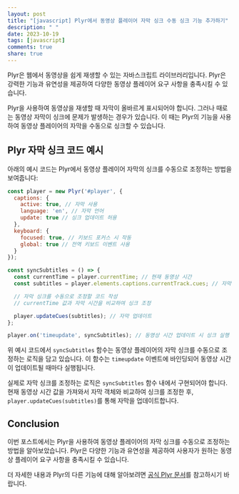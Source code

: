 ```yaml
---
layout: post
title: "[javascript] Plyr에서 동영상 플레이어 자막 싱크 수동 싱크 기능 추가하기"
description: " "
date: 2023-10-19
tags: [javascript]
comments: true
share: true
---
```


Plyr은 웹에서 동영상을 쉽게 재생할 수 있는 자바스크립트 라이브러리입니다. Plyr은 강력한 기능과 유연성을 제공하여 다양한 동영상 플레이어 요구 사항을 충족시킬 수 있습니다.

Plyr을 사용하여 동영상을 재생할 때 자막이 올바르게 표시되어야 합니다. 그러나 때로는 동영상 자막이 싱크에 문제가 발생하는 경우가 있습니다. 이 때는 Plyr의 기능을 사용하여 동영상 플레이어의 자막을 수동으로 싱크할 수 있습니다.

## Plyr 자막 싱크 코드 예시

아래의 예시 코드는 Plyr에서 동영상 플레이어 자막의 싱크를 수동으로 조정하는 방법을 보여줍니다:

```javascript
const player = new Plyr('#player', {
  captions: {
    active: true, // 자막 사용
    language: 'en', // 자막 언어
    update: true // 싱크 업데이트 허용
  },
  keyboard: {
    focused: true, // 키보드 포커스 시 작동
    global: true // 전역 키보드 이벤트 사용
  }
});

const syncSubtitles = () => {
  const currentTime = player.currentTime; // 현재 동영상 시간
  const subtitles = player.elements.captions.currentTrack.cues; // 자막 객체

  // 자막 싱크를 수동으로 조정할 코드 작성
  // currentTime 값과 자막 시간을 비교하여 싱크 조정

  player.updateCues(subtitles); // 자막 업데이트
};

player.on('timeupdate', syncSubtitles); // 동영상 시간 업데이트 시 싱크 실행
```

위 예시 코드에서 `syncSubtitles` 함수는 동영상 플레이어의 자막 싱크를 수동으로 조정하는 로직을 담고 있습니다. 이 함수는 `timeupdate` 이벤트에 바인딩되어 동영상 시간이 업데이트될 때마다 실행됩니다.

실제로 자막 싱크를 조정하는 로직은 `syncSubtitles` 함수 내에서 구현되어야 합니다. 현재 동영상 시간 값을 가져와서 자막 객체와 비교하여 싱크를 조정한 후, `player.updateCues(subtitles)`를 통해 자막을 업데이트합니다.

## Conclusion

이번 포스트에서는 Plyr을 사용하여 동영상 플레이어의 자막 싱크를 수동으로 조정하는 방법을 알아보았습니다. Plyr은 다양한 기능과 유연성을 제공하여 사용자가 원하는 동영상 플레이어 요구 사항을 충족시킬 수 있습니다.

더 자세한 내용과 Plyr의 다른 기능에 대해 알아보려면 [공식 Plyr 문서](https://plyr.io)를 참고하시기 바랍니다.